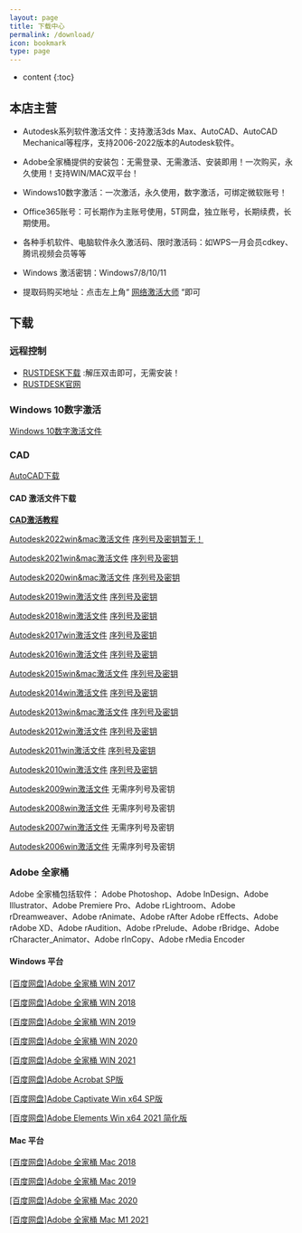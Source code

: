 ```yaml
---
layout: page
title: 下载中心
permalink: /download/
icon: bookmark
type: page
---
```


* content
{:toc}



## 本店主营 

* Autodesk系列软件激活文件：支持激活3ds Max、AutoCAD、AutoCAD Mechanical等程序，支持2006-2022版本的Autodesk软件。

* Adobe全家桶提供的安装包：无需登录、无需激活、安装即用！一次购买，永久使用！支持WIN/MAC双平台！

* Windows10数字激活：一次激活，永久使用，数字激活，可绑定微软账号！

* Office365账号：可长期作为主账号使用，5T网盘，独立账号，长期续费，长期使用。

* 各种手机软件、电脑软件永久激活码、限时激活码：如WPS一月会员cdkey、腾讯视频会员等等

* Windows 激活密钥：Windows7/8/10/11

* 提取码购买地址：点击左上角“ [网络激活大师](https://ms365.taobao.com) “即可

## 下载

### 远程控制
* [RUSTDESK下载](http://gitee.com/rustdesk/rustdesk/attach_files/815641/download/rustdesk-1.1.8-windows_x64-portable.zip) :解压双击即可，无需安装！
* [RUSTDESK官网](http://rustdesk.com/zh/)

### Windows 10数字激活
[Windows 10数字激活文件](https://ods.lanzoui.com/i1lPsu0kkaf)

### CAD 
[AutoCAD下载](https://www.autodesk.com/free-trials)
#### CAD 激活文件下载
**[CAD激活教程](/cad/)**

[Autodesk2022win&mac激活文件](https://ods.lanzoui.com/iJgnDuck1qj) [序列号及密钥暂无！]()

[Autodesk2021win&mac激活文件](https://ods.lanzoui.com/iphLyuck1eh) [序列号及密钥](/cad2021/)

[Autodesk2020win&mac激活文件](https://ods.lanzoui.com/iCDwAuck1dg) [序列号及密钥](/cad2020/)

[Autodesk2019win激活文件](https://ods.lanzoui.com/iAWLYuck90b) [序列号及密钥](/cad2019/)

[Autodesk2018win激活文件](https://ods.lanzoui.com/iskfVuck0he) [序列号及密钥](/cad2018/)

[Autodesk2017win激活文件](https://ods.lanzoui.com/iGP0Iuck07e) [序列号及密钥](/cad2017/)

[Autodesk2016win激活文件](https://ods.lanzoui.com/iBbJFuck02j) [序列号及密钥](/cad2016/)

[Autodesk2015win&mac激活文件](https://ods.lanzoui.com/ivrAJucjzmd) [序列号及密钥](/cad2015/)

[Autodesk2014win激活文件](https://ods.lanzoui.com/iTKMVuck34j) [序列号及密钥](/cad2014/)

[Autodesk2013win&mac激活文件](https://ods.lanzoui.com/ia1DUuck32h) [序列号及密钥](/cad2013/)

[Autodesk2012win激活文件](https://ods.lanzoui.com/ip7O7uck2va) [序列号及密钥](/cad2012/)

[Autodesk2011win激活文件](https://ods.lanzoui.com/iTmFHuck2gf) [序列号及密钥](/cad2011/)

[Autodesk2010win激活文件](https://ods.lanzoui.com/iVtpkuck2cb) [序列号及密钥](/cad2010/)

[Autodesk2009win激活文件](https://ods.lanzoui.com/iXrjiuck29i) 无需序列号及密钥

[Autodesk2008win激活文件](https://ods.lanzoui.com/iKu9Quck26f) 无需序列号及密钥

[Autodesk2007win激活文件](https://ods.lanzoui.com/iCPQPuck23c) 无需序列号及密钥

[Autodesk2006win激活文件](https://ods.lanzoui.com/i5S9nuck1zi) 无需序列号及密钥

### Adobe 全家桶
Adobe 全家桶包括软件： Adobe Photoshop、Adobe InDesign、Adobe Illustrator、Adobe Premiere Pro、Adobe rLightroom、Adobe rDreamweaver、Adobe rAnimate、Adobe rAfter   Adobe rEffects、Adobe rAdobe XD、Adobe rAudition、Adobe rPrelude、Adobe rBridge、Adobe rCharacter_Animator、Adobe rInCopy、Adobe rMedia Encoder 

#### Windows 平台

[[百度网盘]Adobe 全家桶  WIN 2017](https://pan.baidu.com/s/1qkphct5gWfgz0t5JBSa0Zw)

[[百度网盘]Adobe 全家桶  WIN 2018](https://pan.baidu.com/s/1Zew0XZM8nw5nfVjybNmXWA)

[[百度网盘]Adobe 全家桶  WIN 2019](https://pan.baidu.com/s/1vkUzXAhgwALroOnZSof1mw)

[[百度网盘]Adobe 全家桶  WIN 2020](https://pan.baidu.com/s/1gChCB9jE6OZ8YdDNy392Bg)

[[百度网盘]Adobe 全家桶  WIN 2021](https://pan.baidu.com/s/1yR9HjMgLC86foN4JbkTrqQ)

[[百度网盘]Adobe Acrobat SP版](https://pan.baidu.com/s/1Rz7_43gHHt-S3c1eXTPaLQ)

[[百度网盘]Adobe Captivate Win x64 SP版](https://pan.baidu.com/s/1IJetSmOPsHhhoeb5_Vv1FA)

[[百度网盘]Adobe Elements Win x64  2021 简化版](https://pan.baidu.com/s/17NJaMZAzzGK8qhB3WS0A2w)


#### Mac 平台


[[百度网盘]Adobe 全家桶  Mac 2018](https://pan.baidu.com/s/1BLajy0jxDhncvxCWxvq21A)

[[百度网盘]Adobe 全家桶  Mac 2019](https://pan.baidu.com/s/1eAXcAR1-2ONnXAe-SVpurQ)

[[百度网盘]Adobe 全家桶  Mac 2020](https://pan.baidu.com/s/1dLKOYtGvXfX8Z9KDt55JFA)

[[百度网盘]Adobe 全家桶  Mac M1 2021](https://pan.baidu.com/s/1yISAD5U5QiRQchcTSWEC9w)


